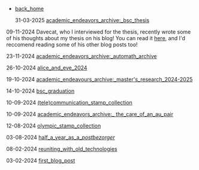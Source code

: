 - [back_home](https://hollyz1jderveld.github.io)

  31-03-2025 [academic_endeavors_archive:_bsc_thesis](https://hollyz1jderveld.github.io/blog/pages/before_bsc)

09-11-2024 Davecat, who I interviewed for the thesis, recently wrote some of his thoughts about my thesis on his blog! You can read it [here](http://www.kuroneko-chan.com/echoes/?p=6748), and I'd reccomend reading some of his other blog posts too!

  23-11-2024 [academic_endeavors_archive:_automath_archive](https://hollyz1jderveld.github.io/blog/pages/before_automath)

  26-10-2024 [alice_and_eve_2024](https://hollyz1jderveld.github.io/blog/pages/aae_2024)
  
  19-10-2024 [academic_endeavours_archive:_master's_research_2024-2025](https://hollyz1jderveld.github.io/blog/pages/before_masters)
  
  14-10-2024 [bsc_graduation](https://hollyz1jderveld.github.io/blog/pages/bsc_graduation)

  10-09-2024 [(tele)communication_stamp_collection](https://hollyz1jderveld.github.io/blog/pages/telecommunication)

  10-09-2024 [academic_endeavors_archive:_ the_care_of_an_au_pair](https://hollyz1jderveld.github.io/blog/pages/before_aupairs)

  12-08-2024 [olympic_stamp_collection](https://hollyz1jderveld.github.io/blog/pages/olympics)

  03-08-2024 [half_a_year_as_a_*postbezorger*](https://hollyz1jderveld.github.io/blog/pages/postbezorger)

  08-02-2024 [reuniting_with_old_technologies](https://hollyz1jderveld.github.io/blog/pages/old_technologies)

  03-02-2024 [first_blog_post](https://hollyz1jderveld.github.io/blog/pages/first_blog_post)
  
